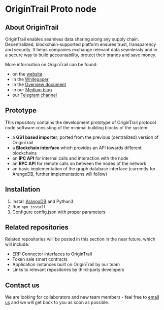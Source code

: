 # OriginTrail Proto node

## About OriginTrail

OriginTrail enables seamless data sharing along any supply chain. Decentralized, blockchain-supported platform ensures trust, transparency and security. It helps companies exchange relevant data seamlessly and in a secure way to build accountability, protect their brands and save money.

More information on OriginTrail can be found:
- on the [website](https://origintrail.io/token-sale/)
- in the [Whitepaper](https://origintrail.io/wp-content/uploads/2017/10/OriginTrail-White-Paper.pdf)
- in the [Overview document](https://origintrail.io/wp-content/uploads/2017/10/OriginTrail-Overview.pdf)
- in our [Medium blog](https://medium.com/origintrail)
- our [Telegram channel](https://t.me/origintrail) 

## Prototype

This repository contains the development prototype of OriginTrail protocol node software consisting of the minimal building blocks of the system:

- a **GS1 based importer**, ported from the previous (centralized) version of OriginTrail
- a **Blockchain interface** which provides an API towards different blockchains
- an **IPC API** for internal calls and interaction with the node
- an **RPC API** for remote calls on between the nodes of the network
- an basic implementation of the graph database interface (currently for ArangoDB, further implementations will follow)


## Installation

1. Install [ArangoDB](https://www.arangodb.com/download-major/) and Python3
2. Run `npm install`
3. Configure config.json with proper parameters

## Related repositories

Related repositories will be posted in this section in the near future, which will include: 

- ERP Connector interfaces to OriginTrail
- Token sale smart contracts
- Application instances built on OriginTrail by our team
- Links to relevant repositories by third-party developers

## Contact us

We are looking for collaborators and new team members - feel free to [email us](mailto:office@origin-trail.com) and we will get back to you as soon as possible.
